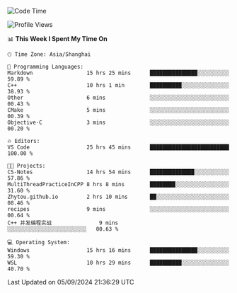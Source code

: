 <!--START_SECTION:waka-->
![Code Time](http://img.shields.io/badge/Code%20Time-1%2C960%20hrs%206%20mins-blue)

![Profile Views](http://img.shields.io/badge/Profile%20Views-2-blue)

📊 **This Week I Spent My Time On** 

```text
🕑︎ Time Zone: Asia/Shanghai

💬 Programming Languages: 
Markdown                 15 hrs 25 mins      ███████████████░░░░░░░░░░   59.89 % 
C++                      10 hrs 1 min        ██████████░░░░░░░░░░░░░░░   38.93 % 
Other                    6 mins              ░░░░░░░░░░░░░░░░░░░░░░░░░   00.43 % 
CMake                    5 mins              ░░░░░░░░░░░░░░░░░░░░░░░░░   00.39 % 
Objective-C              3 mins              ░░░░░░░░░░░░░░░░░░░░░░░░░   00.20 % 

🔥 Editors: 
VS Code                  25 hrs 45 mins      █████████████████████████   100.00 % 

🐱‍💻 Projects: 
CS-Notes                 14 hrs 54 mins      ██████████████░░░░░░░░░░░   57.86 % 
MultiThreadPracticeInCPP 8 hrs 8 mins        ████████░░░░░░░░░░░░░░░░░   31.60 % 
Zhytou.github.io         2 hrs 10 mins       ██░░░░░░░░░░░░░░░░░░░░░░░   08.46 % 
recipes                  9 mins              ░░░░░░░░░░░░░░░░░░░░░░░░░   00.64 % 
C++ 并发编程实战               9 mins              ░░░░░░░░░░░░░░░░░░░░░░░░░   00.63 % 

💻 Operating System: 
Windows                  15 hrs 16 mins      ███████████████░░░░░░░░░░   59.30 % 
WSL                      10 hrs 29 mins      ██████████░░░░░░░░░░░░░░░   40.70 % 
```


 Last Updated on 05/09/2024 21:36:29 UTC
<!--END_SECTION:waka-->